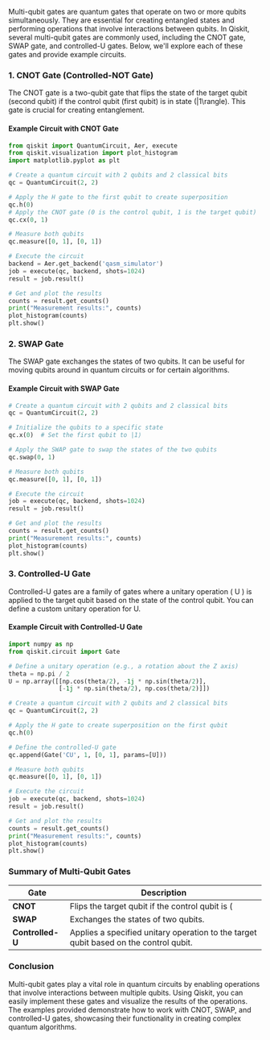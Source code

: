 Multi-qubit gates are quantum gates that operate on two or more qubits simultaneously. They are essential for creating entangled states and performing operations that involve interactions between qubits. In Qiskit, several multi-qubit gates are commonly used, including the CNOT gate, SWAP gate, and controlled-U gates. Below, we'll explore each of these gates and provide example circuits.

### 1. CNOT Gate (Controlled-NOT Gate)
The CNOT gate is a two-qubit gate that flips the state of the target qubit (second qubit) if the control qubit (first qubit) is in state \(|1\rangle\). This gate is crucial for creating entanglement.

#### Example Circuit with CNOT Gate
```python
from qiskit import QuantumCircuit, Aer, execute
from qiskit.visualization import plot_histogram
import matplotlib.pyplot as plt

# Create a quantum circuit with 2 qubits and 2 classical bits
qc = QuantumCircuit(2, 2)

# Apply the H gate to the first qubit to create superposition
qc.h(0)  
# Apply the CNOT gate (0 is the control qubit, 1 is the target qubit)
qc.cx(0, 1)

# Measure both qubits
qc.measure([0, 1], [0, 1])

# Execute the circuit
backend = Aer.get_backend('qasm_simulator')
job = execute(qc, backend, shots=1024)
result = job.result()

# Get and plot the results
counts = result.get_counts()
print("Measurement results:", counts)
plot_histogram(counts)
plt.show()
```

### 2. SWAP Gate
The SWAP gate exchanges the states of two qubits. It can be useful for moving qubits around in quantum circuits or for certain algorithms.

#### Example Circuit with SWAP Gate
```python
# Create a quantum circuit with 2 qubits and 2 classical bits
qc = QuantumCircuit(2, 2)

# Initialize the qubits to a specific state
qc.x(0)  # Set the first qubit to |1⟩

# Apply the SWAP gate to swap the states of the two qubits
qc.swap(0, 1)

# Measure both qubits
qc.measure([0, 1], [0, 1])

# Execute the circuit
job = execute(qc, backend, shots=1024)
result = job.result()

# Get and plot the results
counts = result.get_counts()
print("Measurement results:", counts)
plot_histogram(counts)
plt.show()
```

### 3. Controlled-U Gate
Controlled-U gates are a family of gates where a unitary operation \( U \) is applied to the target qubit based on the state of the control qubit. You can define a custom unitary operation for U.

#### Example Circuit with Controlled-U Gate
```python
import numpy as np
from qiskit.circuit import Gate

# Define a unitary operation (e.g., a rotation about the Z axis)
theta = np.pi / 2
U = np.array([[np.cos(theta/2), -1j * np.sin(theta/2)],
              [-1j * np.sin(theta/2), np.cos(theta/2)]])

# Create a quantum circuit with 2 qubits and 2 classical bits
qc = QuantumCircuit(2, 2)

# Apply the H gate to create superposition on the first qubit
qc.h(0)

# Define the controlled-U gate
qc.append(Gate('CU', 1, [0, 1], params=[U]))

# Measure both qubits
qc.measure([0, 1], [0, 1])

# Execute the circuit
job = execute(qc, backend, shots=1024)
result = job.result()

# Get and plot the results
counts = result.get_counts()
print("Measurement results:", counts)
plot_histogram(counts)
plt.show()
```

### Summary of Multi-Qubit Gates

| Gate     | Description                                                  |
|----------|--------------------------------------------------------------|
| **CNOT** | Flips the target qubit if the control qubit is \(|1\rangle\). Creates entanglement. |
| **SWAP** | Exchanges the states of two qubits.                          |
| **Controlled-U** | Applies a specified unitary operation to the target qubit based on the control qubit. |

### Conclusion
Multi-qubit gates play a vital role in quantum circuits by enabling operations that involve interactions between multiple qubits. Using Qiskit, you can easily implement these gates and visualize the results of the operations. The examples provided demonstrate how to work with CNOT, SWAP, and controlled-U gates, showcasing their functionality in creating complex quantum algorithms.